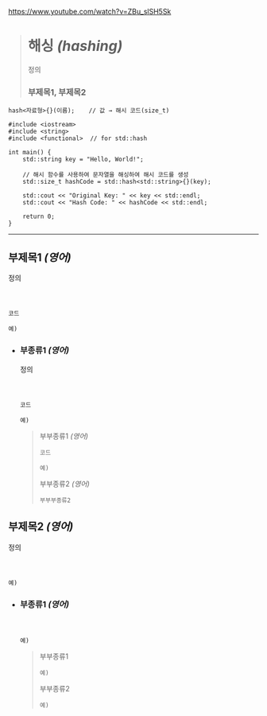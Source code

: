 https://www.youtube.com/watch?v=ZBu_slSH5Sk
># 해싱 *(hashing)*
>정의
>
>### 부제목1, 부제목2
```
hash<자료형>{}(이름);    // 값 → 해시 코드(size_t)
```
```angular2html
#include <iostream>
#include <string>
#include <functional>  // for std::hash

int main() {
    std::string key = "Hello, World!";

    // 해시 함수를 사용하여 문자열을 해싱하여 해시 코드를 생성
    std::size_t hashCode = std::hash<std::string>{}(key);

    std::cout << "Original Key: " << key << std::endl;
    std::cout << "Hash Code: " << hashCode << std::endl;

    return 0;
}
```
---

## 부제목1 *(영어)*
정의
###### <img src = ''>
```angular2html
코드

예)
```

+ ### 부종류1 *(영어)*
  정의
  ###### <img src = ''>
  ```
  코드
  
  예)
  ```
  >부부종류1 *(영어)*
  >```
  >코드
  >
  >예)
  >```
  >
  >부부종류2 *(영어)*
  >```
  >부부부종류2
  >
  >```

## 부제목2 *(영어)*
정의
###### <img src = ''>
```angular2html
예)
```

+ ### 부종류1 *(영어)*
  ###### <img src = ''>
  ```
  예)
  ```
  >부부종류1
  >```
  >예)
  >```
  >
  >부부종류2
  >```
  >예)
  >```